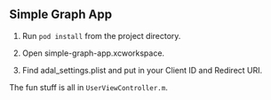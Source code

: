 ## Simple Graph App

1. Run `pod install` from the project directory.

2. Open simple-graph-app.xcworkspace.

3. Find adal_settings.plist and put in your Client ID and Redirect URI.

The fun stuff is all in `UserViewController.m`.
